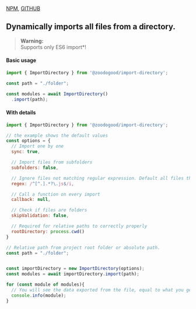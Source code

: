 [NPM](https://www.npmjs.com/package/@zoodogood/import-directory), [GITHUB](https://github.com/zoodogood/import-directory)  
## Dynamically imports all files from a directory.
> **Warning:**  
> Supports only ES6 import*!
#### Basic usage
```js
import { ImportDirectory } from '@zoodogood/import-directory';

const path = "./folder";

const modules = await ImportDirectory()
  .import(path);
```

#### With details
```js
import { ImportDirectory } from '@zoodogood/import-directory';

// the example shows the default values
const options = {
  // Import one by one
  sync: true,

  // Import files from subfolders
  subfolders: false,

  // Ignore files not matching regular expression. Default all files that do not start with a dot and end with `.js`
  regex: /^[^.].*?\.js$/i,

  // Call a function on every import
  callback: null,

  // Check if files are folders
  skipValidation: false,

  // Required for relative paths to correctly properly
  rootDirectory: process.cwd()
}

// Relative path from project root folder or absolute path.
const path = "./folder";


const importDirectory = new ImportDirectory(options);
const modules = await importDirectory.import(path);

for (const module of modules){
  // You will see the data exported from the file, equal to what you get with a normal import
  console.info(module);
}
```
